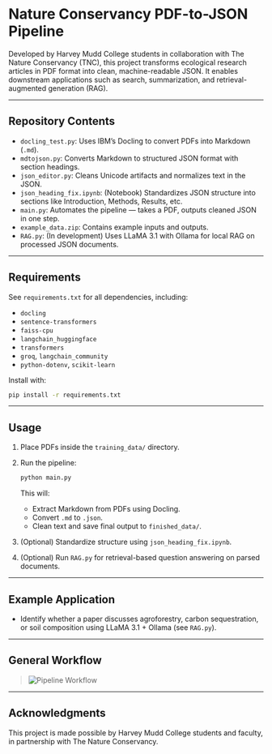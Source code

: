 # Nature Conservancy PDF-to-JSON Pipeline

Developed by Harvey Mudd College students in collaboration with The Nature Conservancy (TNC), this project transforms ecological research articles in PDF format into clean, machine-readable JSON. It enables downstream applications such as search, summarization, and retrieval-augmented generation (RAG).

---

## Repository Contents

- `docling_test.py`: Uses IBM’s Docling to convert PDFs into Markdown (`.md`).
- `mdtojson.py`: Converts Markdown to structured JSON format with section headings.
- `json_editor.py`: Cleans Unicode artifacts and normalizes text in the JSON.
- `json_heading_fix.ipynb`: (Notebook) Standardizes JSON structure into sections like Introduction, Methods, Results, etc.
- `main.py`: Automates the pipeline — takes a PDF, outputs cleaned JSON in one step.
- `example_data.zip`: Contains example inputs and outputs.
- `RAG.py`: (In development) Uses LLaMA 3.1 with Ollama for local RAG on processed JSON documents.

---

## Requirements

See `requirements.txt` for all dependencies, including:
- `docling`
- `sentence-transformers`
- `faiss-cpu`
- `langchain_huggingface`
- `transformers`
- `groq`, `langchain_community`
- `python-dotenv`, `scikit-learn`

Install with:

```bash
pip install -r requirements.txt
```

---

## Usage

1. Place PDFs inside the `training_data/` directory.
2. Run the pipeline:
   ```bash
   python main.py
   ```
   This will:
   - Extract Markdown from PDFs using Docling.
   - Convert `.md` to `.json`.
   - Clean text and save final output to `finished_data/`.

3. (Optional) Standardize structure using `json_heading_fix.ipynb`.

4. (Optional) Run `RAG.py` for retrieval-based question answering on parsed documents.

---

## Example Application

- Identify whether a paper discusses agroforestry, carbon sequestration, or soil composition using LLaMA 3.1 + Ollama (see `RAG.py`).

---

## General Workflow

> ![Pipeline Workflow](https://github.com/user-attachments/assets/99370082-66ec-4c12-ade6-42b52101e4f0)

---

## Acknowledgments

This project is made possible by Harvey Mudd College students and faculty, in partnership with The Nature Conservancy.

